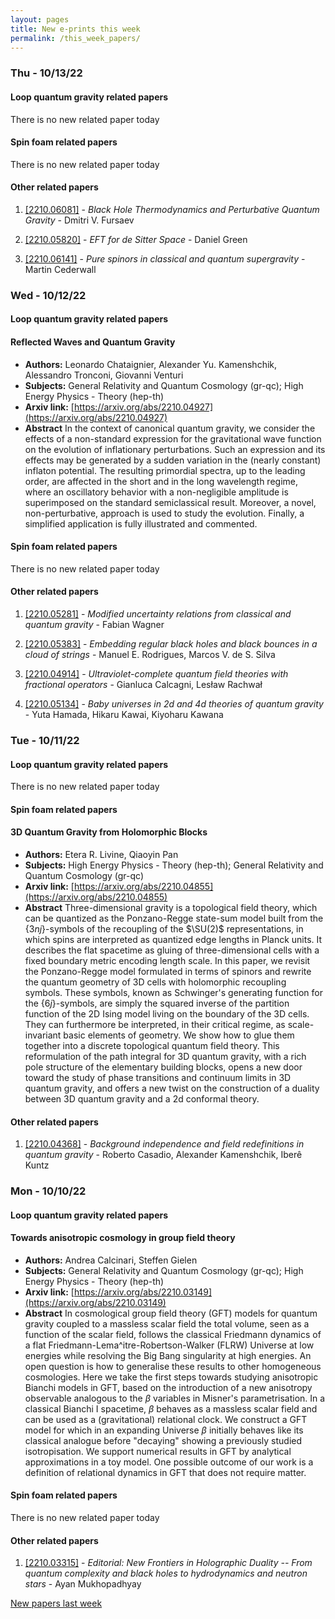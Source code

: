 ```yaml
---
layout: pages
title: New e-prints this week
permalink: /this_week_papers/
---
```




### Thu - 10/13/22

#### Loop quantum gravity related papers

There is no new related paper today 

#### Spin foam related papers

There is no new related paper today 



#### Other related papers

1. [[2210.06081]](https://arxiv.org/abs/2210.06081) - *Black Hole Thermodynamics and Perturbative Quantum Gravity* - Dmitri V. Fursaev

1. [[2210.05820]](https://arxiv.org/abs/2210.05820) - *EFT for de Sitter Space* - Daniel Green

1. [[2210.06141]](https://arxiv.org/abs/2210.06141) - *Pure spinors in classical and quantum supergravity* - Martin Cederwall



### Wed - 10/12/22

#### Loop quantum gravity related papers

#### **Reflected Waves and Quantum Gravity**
 - **Authors:** Leonardo Chataignier, Alexander Yu. Kamenshchik, Alessandro Tronconi, Giovanni Venturi
 - **Subjects:** General Relativity and Quantum Cosmology (gr-qc); High Energy Physics - Theory (hep-th)
 - **Arxiv link:** [https://arxiv.org/abs/2210.04927](https://arxiv.org/abs/2210.04927)
 - **Abstract**
 In the context of canonical quantum gravity, we consider the effects of a non-standard expression for the gravitational wave function on the evolution of inflationary perturbations. Such an expression and its effects may be generated by a sudden variation in the (nearly constant) inflaton potential. The resulting primordial spectra, up to the leading order, are affected in the short and in the long wavelength regime, where an oscillatory behavior with a non-negligible amplitude is superimposed on the standard semiclassical result. Moreover, a novel, non-perturbative, approach is used to study the evolution. Finally, a simplified application is fully illustrated and commented. 

#### Spin foam related papers

There is no new related paper today 



#### Other related papers

1. [[2210.05281]](https://arxiv.org/abs/2210.05281) - *Modified uncertainty relations from classical and quantum gravity* - Fabian Wagner

1. [[2210.05383]](https://arxiv.org/abs/2210.05383) - *Embedding regular black holes and black bounces in a cloud of strings* - Manuel E. Rodrigues, Marcos V. de S. Silva

1. [[2210.04914]](https://arxiv.org/abs/2210.04914) - *Ultraviolet-complete quantum field theories with fractional operators* - Gianluca Calcagni, Lesław Rachwał

1. [[2210.05134]](https://arxiv.org/abs/2210.05134) - *Baby universes in 2d and 4d theories of quantum gravity* - Yuta Hamada, Hikaru Kawai, Kiyoharu Kawana



### Tue - 10/11/22

#### Loop quantum gravity related papers

There is no new related paper today 

#### Spin foam related papers

#### **3D Quantum Gravity from Holomorphic Blocks**
 - **Authors:** Etera R. Livine, Qiaoyin Pan
 - **Subjects:** High Energy Physics - Theory (hep-th); General Relativity and Quantum Cosmology (gr-qc)
 - **Arxiv link:** [https://arxiv.org/abs/2210.04855](https://arxiv.org/abs/2210.04855)
 - **Abstract**
 Three-dimensional gravity is a topological field theory, which can be quantized as the Ponzano-Regge state-sum model built from the $\{3nj\}$-symbols of the recoupling of the $\SU(2)$ representations, in which spins are interpreted as quantized edge lengths in Planck units. It describes the flat spacetime as gluing of three-dimensional cells with a fixed boundary metric encoding length scale. In this paper, we revisit the Ponzano-Regge model formulated in terms of spinors and rewrite the quantum geometry of 3D cells with holomorphic recoupling symbols. These symbols, known as Schwinger's generating function for the $\{6j\}$-symbols, are simply the squared inverse of the partition function of the 2D Ising model living on the boundary of the 3D cells. They can furthermore be interpreted, in their critical regime, as scale-invariant basic elements of geometry. We show how to glue them together into a discrete topological quantum field theory. This reformulation of the path integral for 3D quantum gravity, with a rich pole structure of the elementary building blocks, opens a new door toward the study of phase transitions and continuum limits in 3D quantum gravity, and offers a new twist on the construction of a duality between 3D quantum gravity and a 2d conformal theory. 



#### Other related papers

1. [[2210.04368]](https://arxiv.org/abs/2210.04368) - *Background independence and field redefinitions in quantum gravity* - Roberto Casadio, Alexander Kamenshchik, Iberê Kuntz



### Mon - 10/10/22

#### Loop quantum gravity related papers

#### **Towards anisotropic cosmology in group field theory**
 - **Authors:** Andrea Calcinari, Steffen Gielen
 - **Subjects:** General Relativity and Quantum Cosmology (gr-qc); High Energy Physics - Theory (hep-th)
 - **Arxiv link:** [https://arxiv.org/abs/2210.03149](https://arxiv.org/abs/2210.03149)
 - **Abstract**
 In cosmological group field theory (GFT) models for quantum gravity coupled to a massless scalar field the total volume, seen as a function of the scalar field, follows the classical Friedmann dynamics of a flat Friedmann-Lema\^itre-Robertson-Walker (FLRW) Universe at low energies while resolving the Big Bang singularity at high energies. An open question is how to generalise these results to other homogeneous cosmologies. Here we take the first steps towards studying anisotropic Bianchi models in GFT, based on the introduction of a new anisotropy observable analogous to the $\beta$ variables in Misner's parametrisation. In a classical Bianchi I spacetime, $\beta$ behaves as a massless scalar field and can be used as a (gravitational) relational clock. We construct a GFT model for which in an expanding Universe $\beta$ initially behaves like its classical analogue before "decaying" showing a previously studied isotropisation. We support numerical results in GFT by analytical approximations in a toy model. One possible outcome of our work is a definition of relational dynamics in GFT that does not require matter. 

#### Spin foam related papers

There is no new related paper today 



#### Other related papers

1. [[2210.03315]](https://arxiv.org/abs/2210.03315) - *Editorial: New Frontiers in Holographic Duality -- From quantum  complexity and black holes to hydrodynamics and neutron stars* - Ayan Mukhopadhyay






[New papers last week]({{site.url}}/archived/weekly/pre-prints/2022/10/10/archived_weekly_papers.html)